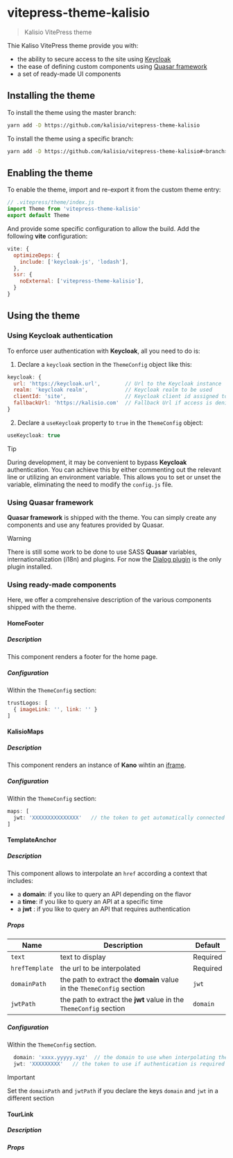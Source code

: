 # vitepress-theme-kalisio

> Kalisio VitePress theme

Thie Kaliso VitePress theme provide you with:
* the ability to secure access to the site using [Keycloak](https://www.keycloak.org/)
* the ease of defining custom components using [Quasar framework](https://quasar.dev/)
* a set of ready-made UI components

## Installing the theme

To install the theme using the master branch:

```bash
yarn add -D https://github.com/kalisio/vitepress-theme-kalisio
```

To install the theme using a specific branch:

```bash
yarn add -D https://github.com/kalisio/vitepress-theme-kalisio#<branch>
```

## Enabling the theme

To enable the theme, import and re-export it from the custom theme entry:

```js
// .vitepress/theme/index.js
import Theme from 'vitepress-theme-kalisio'
export default Theme
```

And provide some specific configuration to allow the build. Add the following **vite** configuration:

```js
vite: {
  optimizeDeps: {
    include: ['keycloak-js', 'lodash'],
  },
  ssr: {
    noExternal: ['vitepress-theme-kalisio'],
  }
}
```

## Using the theme

### Using Keycloak authentication

To enforce user authentication with **Keycloak**, all you need to do is:

1. Declare a `keycloak` section in the `ThemeConfig` object like this:

```js
keycloak: {
  url: 'https://keycloak.url',        // Url to the Keycloak instance
  realm: 'keycloak realm',            // Keycloak realm to be used
  clientId: 'site',                   // Keycloak client id assigned to your site
  fallbackUrl: 'https://kalisio.com'  // Fallback Url if access is denied
}
```

2. Declare a `useKeycloak` property to `true` in the `ThemeConfig` object:

```js
useKeycloak: true
```

> [!TIP]
> During development, it may be convenient to bypass **Keycloak** authentication. You can achieve this by either commenting out the relevant line or utilizing an environment variable. This allows you to set or unset the variable, eliminating the need to modify the `config.js` file.

### Using Quasar framework

**Quasar framework** is shipped with the theme. You can simply create any components and use any features provided by Quasar. 

> [!WARNING]  
> There is still some work to be done to use SASS **Quasar** variables, internationalization (i18n) and plugins. For now the [Dialog plugin](https://quasar.dev/quasar-plugins/dialog/) is the only plugin installed.

### Using ready-made components

Here, we offer a comprehensive description of the various components shipped with the theme.

#### HomeFooter

##### Description

This component renders a footer for the home page.

##### Configuration

Within the `ThemeConfig` section:

```js
trustLogos: [
  { imageLink: '', link: '' }
]
```
#### KalisioMaps

##### Description

This component renders an instance of **Kano** wihtin an [iframe](https://developer.mozilla.org/en-US/docs/Web/HTML/Element/iframe).

##### Configuration

Within the `ThemeConfig` section:

```js
maps: [
  jwt: 'XXXXXXXXXXXXXXX'   // the token to get automatically connected
]
```

#### TemplateAnchor

##### Description

This component allows to interpolate an `href` according a context that includes:
* a **domain**: if you like to query an API depending on the flavor
* a **time**: if you like to query an API at a specific time
* a **jwt** : if you like to query an API that requires authentication

##### Props

| Name | Description | Default |
|---|---|---|
| `text` | text to display | Required |
| `hrefTemplate` | the url to be interpolated | Required |
| `domainPath`| the path to extract the **domain** value in the `ThemeConfig` section | `jwt`|
| `jwtPath`| the path to extract the **jwt** value in the `ThemeConfig` section | `domain`|

##### Configuration

Within the `ThemeConfig` section.

```js
  domain: 'xxxx.yyyyy.xyz'  // the domain to use when interpolating the url
  jwt: 'XXXXXXXXX'   // the token to use if authentication is required
```

> [!IMPORTANT]
> Set the `domainPath` and `jwtPath` if you declare the keys `domain` and `jwt` in a different section

#### TourLink

##### Description

##### Props